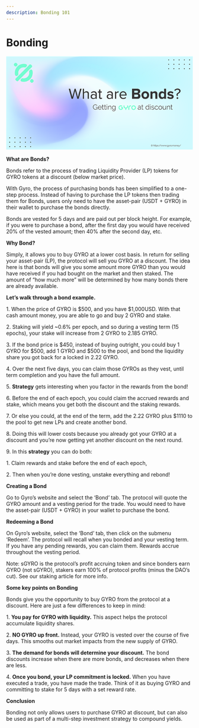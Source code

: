 ```yaml
---
description: Bonding 101
---
```


# Bonding

![](<../.gitbook/assets/image (29).png>)

**What are Bonds?**

Bonds refer to the process of trading Liquidity Provider (LP) tokens for GYRO tokens at a discount (below market price).

With Gyro, the process of purchasing bonds has been simplified to a one-step process. Instead of having to purchase the LP tokens then trading them for Bonds, users only need to have the asset-pair (USDT + GYRO) in their wallet to purchase the bonds directly.

Bonds are vested for 5 days and are paid out per block height. For example, if you were to purchase a bond, after the first day you would have received 20% of the vested amount; then 40% after the second day, etc.

**Why Bond?**

Simply, it allows you to buy GYRO at a lower cost basis. In return for selling your asset-pair (LP), the protocol will sell you GYRO at a discount. The idea here is that bonds will give you some amount more GYRO than you would have received if you had bought on the market and then staked. The amount of “how much more” will be determined by how many bonds there are already available.

**Let’s walk through a bond example.**

1\. When the price of GYRO is $500, and you have $1,000USD. With that cash amount money, you are able to go and buy 2 GYRO and stake.

2\. Staking will yield \~0.6% per epoch, and so during a vesting term (15 epochs), your stake will increase from 2 GYRO to 2.185 GYRO.

3\. If the bond price is $450, instead of buying outright, you could buy 1 GYRO for $500, add 1 GYRO and $500 to the pool, and bond the liquidity share you got back for a locked in 2.22 GYRO.

4\. Over the next five days, you can claim those GYROs as they vest, until term completion and you have the full amount.

5\. **Strategy** gets interesting when you factor in the rewards from the bond!

6\. Before the end of each epoch, you could claim the accrued rewards and stake, which means you get both the discount and the staking rewards.

7\. Or else you could, at the end of the term, add the 2.22 GYRO plus $1110 to the pool to get new LPs and create another bond.

8\. Doing this will lower costs because you already got your GYRO at a discount and you’re now getting yet another discount on the next round.

9\. In this **strategy** you can do both:

1\. Claim rewards and stake before the end of each epoch,

2\. Then when you’re done vesting, unstake everything and rebond!

**Creating a Bond**

Go to Gyro’s website and select the ‘Bond’ tab. The protocol will quote the GYRO amount and a vesting period for the trade. You would need to have the asset-pair (USDT + GYRO) in your wallet to purchase the bond.

**Redeeming a Bond**

On Gyro’s website, select the ‘Bond’ tab, then click on the submenu ‘Redeem’. The protocol will recall when you bonded and your vesting term. If you have any pending rewards, you can claim them. Rewards accrue throughout the vesting period.

Note: sGYRO is the protocol’s profit accruing token and since bonders earn GYRO (not sGYRO), stakers earn 100% of protocol profits (minus the DAO’s cut). See our staking article for more info.

**Some key points on Bonding**

Bonds give you the opportunity to buy GYRO from the protocol at a discount. Here are just a few differences to keep in mind:

1\. **You pay for GYRO with liquidity.** This aspect helps the protocol accumulate liquidity shares.

2\. **NO GYRO up front.** Instead, your GYRO is vested over the course of five days. This smooths out market impacts from the new supply of GYRO.

3\. **The demand for bonds will determine your discount.** The bond discounts increase when there are more bonds, and decreases when there are less.

4\. **Once you bond, your LP commitment is locked.** When you have executed a trade, you have made the trade. Think of it as buying GYRO and committing to stake for 5 days with a set reward rate.

**Conclusion**

Bonding not only allows users to purchase GYRO at discount, but can also be used as part of a multi-step investment strategy to compound yields.
